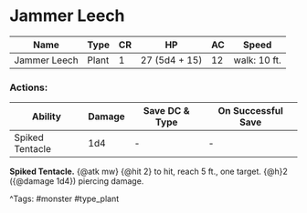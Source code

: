 # Jammer Leech

| Name | Type | CR | HP | AC | Speed |
|------|------|----|----|----|-------|
| Jammer Leech | Plant | 1 | 27 (5d4 + 15) | 12 | walk: 10 ft. |

### Actions:

| Ability | Damage | Save DC & Type | On Successful Save |
|---------|--------|----------------|--------------------|
| Spiked Tentacle | 1d4 | - | - |


**Spiked Tentacle.** {@atk mw} {@hit 2} to hit, reach 5 ft., one target. {@h}2 ({@damage 1d4}) piercing damage.

^Tags: #monster #type_plant